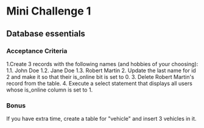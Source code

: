 # Mini Challenge 1
## Database essentials
### Acceptance Criteria
1.Create 3 records with the following names (and hobbies of your choosing):
1.1. John Doe
1.2. Jane Doe
1.3. Robert Martin
2. Update the last name for id 2 and make it so that their is_online bit is set to 0.
3. Delete Robert Martin's record from the table.
4. Execute a select statement that displays all users whose is_online column is set to 1.
### Bonus
If you have extra time, create a table for "vehicle" and insert 3 vehicles in it.